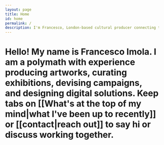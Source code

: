 ```yaml
---
layout: page
title: Home
id: home
permalink: /
description: I'm Francesco, London-based cultural producer connecting the dots between art and design.
---
```

<h1>Hello! My name is Francesco Imola. I am a polymath with experience producing artworks, curating exhibitions, devising campaigns, and designing digital solutions. Keep tabs on [[What's at the top of my mind|what I've been up to recently]] or [[contact|reach out]] to say hi or discuss working together.</h1>

